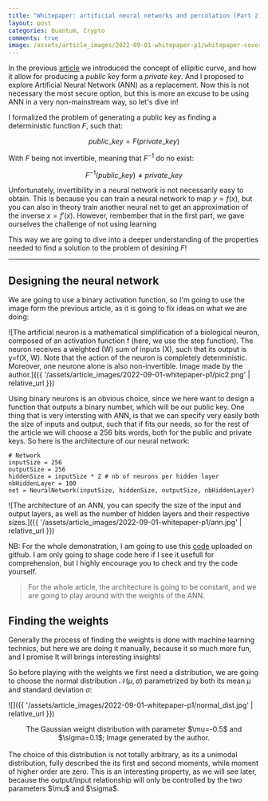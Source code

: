 ```yaml
---
title: "Whitepaper: artificial neural networks and percolation (Part 2)"
layout: post
categories: Quantum, Crypto
comments: true
image: /assets/article_images/2022-09-01-whitepaper-p1/whitepaper-cover.jpg
---
```


In the previous [article]() we introduced the concept of ellipitic curve, and how it allow for producing a *public ke*y form a *private key*. And I proposed to explore Artificial Neural Network (ANN) as a replacement. Now this is not necessary the most secure option, but this is more an excuse to be using ANN in a very non-mainstream way, so let's dive in!

I formalized the problem of generating a public key as finding a deterministic function $F$, such that:

$$public\_key = F(private\_key)$$

With $F$ being not invertible, meaning that $F^{-1}$ do no exist:

$$F^{-1}(public\_key) \ne private\_key$$

Unfortunately, invertibility in a neural network is not necessarily easy to obtain. This is because you can train a neural network to map $y=f(x)$, but you can also in theory train another neural net to get an approximation of the inverse $x=f'(x)$. However, rembember that in the first part, we gave ourselves the challenge of not using learning

This way we are going to dive into a deeper understanding of the properties needed to find a solution to the problem of desining $F$!

***

## Designing the neural network

We are going to use a binary activation function, so I'm going to use the image form the previous article, as it is going to fix ideas on what we are doing:

![The artificial neuron is a mathematical simplification of a biological neuron, composed of an activation function f (here, we use the step function). The neuron receives a weighted (W) sum of inputs (X), such that its output is y=f(X, W). Note that the action of the neuron is completely deterministic. Moreover, one neurone alone is also non-invertible. Image made by the author.]({{ '/assets/article_images/2022-09-01-whitepaper-p1/pic2.png' | relative_url }})

Using binary neurons is an obvious choice, since we here want to design a function that outputs a binary number, which will be our public key. One thing that is very intersting with ANN, is that we can specify very easily both the size of inputs and output, such that if fits our needs, so for the rest of the article we will choose a 256 bits words, both for the public and private keys. So here is the architecture of our neural network:

```
# Network    
inputSize = 256
outputSize = 256
hiddenSize = inputSize * 2 # nb of neurons per hidden layer
nbHiddenLayer = 100
net = NeuralNetwork(inputSize, hiddenSize, outputSize, nbHiddenLayer)
```
![The architecture of an ANN, you can specify the size of the input and output layers, as well as the number of hidden layers and their respective sizes.]({{ '/assets/article_images/2022-09-01-whitepaper-p1/ann.jpg' | relative_url }})

NB: For the whole demonstration, I am going to use this [code]() uploaded on github. I am only going to shage code here if I see it usefull for comprehension, but I highly encourage you to check and try the code yourself.

> For the whole article, the architecture is going to be constant, and we are going to play around with the weights of the ANN.

## Finding the weights 

Generally the process of finding the weights is done with machine learning technics, but here we are doing it manually, because it so much more fun, and I promise It will brings interesting insights!

So before playing with the weights we first need a distribution, we are going to choose the normal distribution $\mathcal{N}(\mu, \sigma)$ parametrized by both its mean $\mu$ and standard deviation $\sigma$:

![]({{ '/assets/article_images/2022-09-01-whitepaper-p1/normal_dist.jpg' | relative_url }})
<center>The Gaussian weight distribution with parameter $\mu=-0.5$ and $\sigma=0.1$; Image generated by the author. </center>
<br>
The choice of this distribution is not totally arbitrary, as its a unimodal distribution, fully described the its first and second moments, while moment of higher order are zero. This is an interesting property, as we will see later, because the output/input relationship will only be controlled by the two parameters $\mu$ and $\sigma$.





